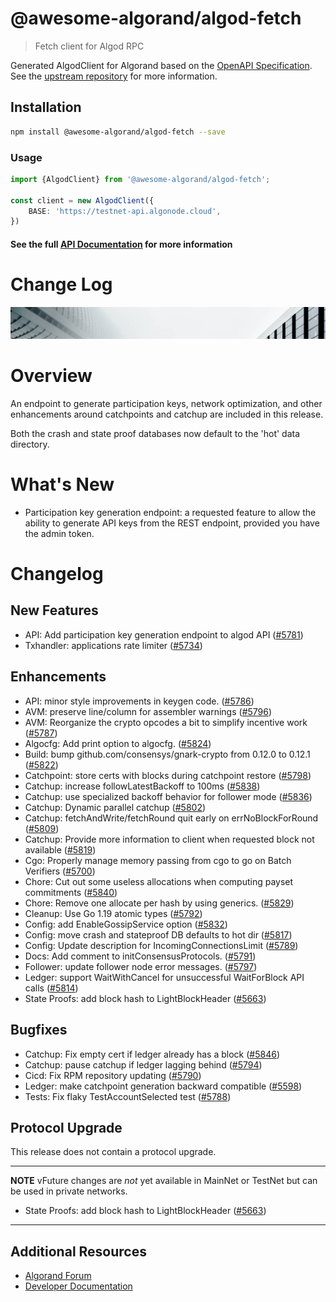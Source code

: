 
# @awesome-algorand/algod-fetch
> Fetch client for Algod RPC

Generated AlgodClient for Algorand based on the [OpenAPI Specification](https://raw.githubusercontent.com/algorand/go-algorand/v3.20.1-stable/daemon/algod/api/algod.oas3.yml). 
See the [upstream repository](https://github.com/algorand/go-algorand) for more information.

## Installation

```bash
npm install @awesome-algorand/algod-fetch --save
```

### Usage

```typescript
import {AlgodClient} from '@awesome-algorand/algod-fetch';

const client = new AlgodClient({
    BASE: 'https://testnet-api.algonode.cloud',
})
```

#### See the full [API Documentation](https://awesome-algorand.github.io/algo-fetch/guides/clients/algod/) for more information

# Change Log
![GitHub Logo](https://raw.githubusercontent.com/algorand/go-algorand/master/release/release-banner.jpg)

# Overview

An endpoint to generate participation keys, network optimization, and other enhancements around catchpoints and catchup are included in this release.

Both the crash and state proof databases now default to the 'hot' data directory.

# What's New
* Participation key generation endpoint: a requested feature to allow the ability to generate API keys from the REST endpoint, provided you have the admin token.

# Changelog

## New Features
* API: Add participation key generation endpoint to algod API ([#5781](https://github.com/algorand/go-algorand/pull/5781))
* Txhandler: applications rate limiter ([#5734](https://github.com/algorand/go-algorand/pull/5734))

## Enhancements
* API: minor style improvements in keygen code. ([#5786](https://github.com/algorand/go-algorand/pull/5786))
* AVM: preserve line/column for assembler warnings ([#5796](https://github.com/algorand/go-algorand/pull/5796))
* AVM: Reorganize the crypto opcodes a bit to simplify incentive work ([#5787](https://github.com/algorand/go-algorand/pull/5787))
* Algocfg: Add print option to algocfg. ([#5824](https://github.com/algorand/go-algorand/pull/5824))
* Build: bump github.com/consensys/gnark-crypto from 0.12.0 to 0.12.1 ([#5822](https://github.com/algorand/go-algorand/pull/5822))
* Catchpoint: store certs with blocks during catchpoint restore ([#5798](https://github.com/algorand/go-algorand/pull/5798))
* Catchup: increase followLatestBackoff to 100ms ([#5838](https://github.com/algorand/go-algorand/pull/5838))
* Catchup: use specialized backoff behavior for follower mode ([#5836](https://github.com/algorand/go-algorand/pull/5836))
* Catchup: Dynamic parallel catchup ([#5802](https://github.com/algorand/go-algorand/pull/5802))
* Catchup: fetchAndWrite/fetchRound quit early on errNoBlockForRound ([#5809](https://github.com/algorand/go-algorand/pull/5809))
* Catchup: Provide more information to client when requested block not available ([#5819](https://github.com/algorand/go-algorand/pull/5819))
* Cgo: Properly manage memory passing from cgo to go on Batch Verifiers ([#5700](https://github.com/algorand/go-algorand/pull/5700))
* Chore: Cut out some useless allocations when computing payset commitments ([#5840](https://github.com/algorand/go-algorand/pull/5840))
* Chore: Remove one allocate per hash by using generics. ([#5829](https://github.com/algorand/go-algorand/pull/5829))
* Cleanup: Use Go 1.19 atomic types ([#5792](https://github.com/algorand/go-algorand/pull/5792))
* Config: add EnableGossipService option ([#5832](https://github.com/algorand/go-algorand/pull/5832))
* Config: move crash and stateproof DB defaults to hot dir ([#5817](https://github.com/algorand/go-algorand/pull/5817))
* Config: Update description for IncomingConnectionsLimit ([#5789](https://github.com/algorand/go-algorand/pull/5789))
* Docs: Add comment to initConsensusProtocols. ([#5791](https://github.com/algorand/go-algorand/pull/5791))
* Follower: update follower node error messages. ([#5797](https://github.com/algorand/go-algorand/pull/5797))
* Ledger: support WaitWithCancel for unsuccessful WaitForBlock API calls ([#5814](https://github.com/algorand/go-algorand/pull/5814))
* State Proofs: add block hash to LightBlockHeader ([#5663](https://github.com/algorand/go-algorand/pull/5663))

## Bugfixes
* Catchup: Fix empty cert if ledger already has a block ([#5846](https://github.com/algorand/go-algorand/pull/5846))
* Catchup: pause catchup if ledger lagging behind ([#5794](https://github.com/algorand/go-algorand/pull/5794))
* Cicd: Fix RPM repository updating ([#5790](https://github.com/algorand/go-algorand/pull/5790))
* Ledger: make catchpoint generation backward compatible ([#5598](https://github.com/algorand/go-algorand/pull/5598))
* Tests: Fix flaky TestAccountSelected test ([#5788](https://github.com/algorand/go-algorand/pull/5788))

## Protocol Upgrade
This release does not contain a protocol upgrade.

---
**NOTE**
vFuture changes are *not* yet available in MainNet or TestNet but can be used in private networks. 

* State Proofs: add block hash to LightBlockHeader ([#5663](https://github.com/algorand/go-algorand/pull/5663))

---
## Additional Resources
* [Algorand Forum](https://forum.algorand.org)
* [Developer Documentation](https://developer.algorand.org)


